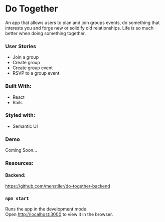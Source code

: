 # Do Together

An app that allows users to plan and join groups events, do something that interests you and forge new or solidify old relationships. Life is so much better when doing something together.

### User Stories
- Join a group
- Create group
- Create group event
- RSVP to a group event

### Built With:
- React
- Rails

### Styled with:
- Semantic UI

### Demo
Coming Soon...

### Resources:
#### Backend:
https://github.com/menstiler/do-together-backend


### `npm start`

Runs the app in the development mode.<br>
Open [http://localhost:3000](http://localhost:3000) to view it in the browser.
